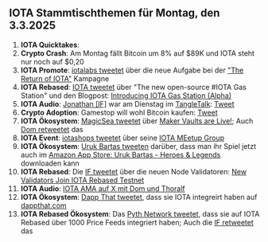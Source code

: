 ## IOTA Stammtischthemen für Montag, den 3.3.2025
1. **IOTA Quicktakes**:
2. **Crypto Crash**: Am Montag fällt Bitcoin um 8% auf $89K und IOTA steht nur noch auf $0,20
3. **IOTA Promote**: [iotalabs tweetet](https://x.com/iotalabs_/status/1894402164203688232) über die neue Aufgabe bei der ["The Return of IOTA"](https://guild.xyz/iota/the-return-of-iota) Kampagne
4. **IOTA Rebased**: [IOTA tweetet](https://x.com/iota/status/1894392613551198448) über "The new open-source #IOTA Gas Station" und den Blogpost: [Introducing IOTA Gas Station (Alpha)](https://blog.iota.org/iota-gas-station-alpha/)
5. **IOTA Audio**: [Jonathan [IF]](https://x.com/3rdEclips3) war am Dienstag im [TangleTalk](https://x.com/tangle_talk): [Tweet](https://x.com/tangle_talk/status/1894124852266606770)
6. **Crypto Adoption**: Gamestop will wohl Bitcoin kaufen: [Tweet](https://x.com/Vivek4real_/status/1894463656890404936)
7. **IOTA Ökosystem**: [MagicSea tweetet](https://x.com/MagicSeaDEX/status/1894496632621723958) über [Maker Vaults are Live!](https://x.com/MagicSeaDEX/status/1894496632621723958); Auch [Dom retweetet](https://x.com/DomSchiener/status/1894692485785391587) das
8. **IOTA Event**: [iotashops tweetet](https://x.com/iotashop/status/1894672585868132715) über seine [IOTA MEetup Group](https://www.meetup.com/de-DE/iota-meetup-workshop/)
9. **IOTA Ökosystem**: [Uruk Bartas tweeten](https://x.com/UrukBartas/status/1894114832007233988) darüber, dass man ihr Spiel jetzt auch im [Amazon App Store: Uruk Bartas - Heroes & Legends](https://www.amazon.com/gp/product/B0DX3M233Z) downloaden kann
10. **IOTA Rebased**: Die [IF tweetet](https://x.com/iota/status/1894749264791654501) über die neuen Node Validatoren: [New Validators Join IOTA Rebased Testnet](https://blog.iota.org/iota-rebased-validators3/)
11. **IOTA Audio**: [IOTA AMA auf X mit Dom und Thoralf](https://x.com/iota/status/1895140864181100548)
12. **IOTA Ökosystem**: [Dapp That tweetet](https://x.com/DappThatAI/status/1895118526932721782), dass sie IOTA integreirt haben auf [dappthat.com](https://www.dappthat.com/)
13. **IOTA Rebased Ökosystem**: Das [Pyth Network tweetet](https://x.com/PythNetwork/status/1895443870202429947), dass sie auf IOTA Rebased über 1000 Price Feeds integriert haben; Auch die [IF retweetet](https://x.com/iota/status/1895450817945088352) das
